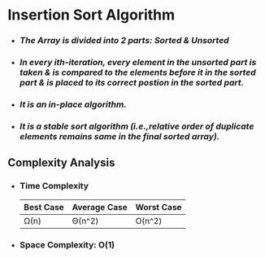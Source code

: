 # **Insertion Sort Algorithm**
- ### _The Array is divided into 2 parts: Sorted & Unsorted_
- ### _In every ith-iteration, every element in the unsorted part is taken & is compared to the elements before it in the sorted part & is placed to its correct postion in the sorted part._
- ### _It is an in-place algorithm._
- ### _It is a stable sort algorithm (i.e.,relative order of duplicate elements remains same in the final sorted array)._

## **Complexity Analysis**

- ### Time Complexity 
    |Best Case|Average Case|Worst Case|
    |-|-|-|
    |Ω(n)|Θ(n^2)|O(n^2)|

- ### Space Complexity: O(1)